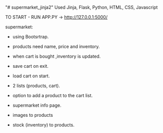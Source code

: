 "# supermarket_jinja2" 
Used Jinja, Flask, Python, HTML, CSS, Javascript

TO START - RUN APP.PY -> http://127.0.0.1:5000/

supermarket:
* using Bootsrtrap.
* products need name, price and inventory.
* when cart is bought ,inventory is updated.
* save cart on exit.
* load cart on start.

* 2 lists (products, cart).
* option to add a product to the cart list.
* supermarket info page.
* images to products
* stock (inventory) to products.
